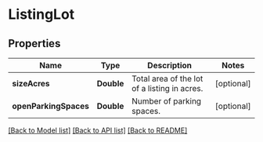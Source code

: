 # ListingLot

## Properties
Name | Type | Description | Notes
------------ | ------------- | ------------- | -------------
**sizeAcres** | **Double** | Total area of the lot of a listing in acres.  | [optional] 
**openParkingSpaces** | **Double** | Number of parking spaces. | [optional] 

[[Back to Model list]](../README.md#documentation-for-models) [[Back to API list]](../README.md#documentation-for-api-endpoints) [[Back to README]](../README.md)


